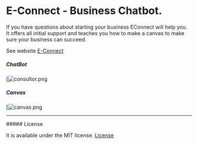 # E-Connect - Business Chatbot.

If you have questions about starting your business EConnect will help you. 
It offers all initial support and teaches you how to make a canvas to make sure your business can succeed.

See website [E-Connect](https://uol-econnect.herokuapp.com/)

##### ChatBot
[![consultor.png](https://s21.postimg.org/6sxgjnu5z/connect.png)

##### Canvas
[![canvas.png](https://s21.postimg.org/fp88nlks7/canvas.png)

<hr>
##### License

It is available under the MIT license.
[License](https://opensource.org/licenses/mit-license.php)
